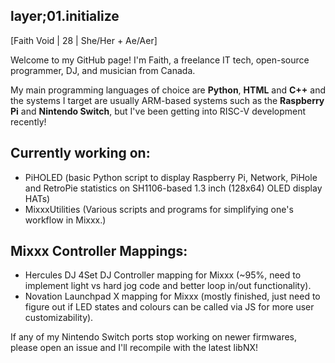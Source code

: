 ## layer;01.initialize
[Faith Void | 28 | She/Her + Ae/Aer]

Welcome to my GitHub page! I'm Faith, a freelance IT tech, open-source programmer, DJ, and musician from Canada. 

My main programming languages of choice are **Python**, **HTML** and **C++** and the systems I target are usually ARM-based systems such as the **Raspberry Pi** and **Nintendo Switch**, but I've been getting into RISC-V development recently!

## Currently working on:
- PiHOLED (basic Python script to display Raspberry Pi, Network, PiHole and RetroPie statistics on SH1106-based 1.3 inch (128x64) OLED display HATs)
- MixxxUtilities (Various scripts and programs for simplifying one's workflow in Mixxx.)

## Mixxx Controller Mappings:
- Hercules DJ 4Set DJ Controller mapping for Mixxx (~95%, need to implement light vs hard jog code and better loop in/out functionality).
- Novation Launchpad X mapping for Mixxx (mostly finished, just need to figure out if LED states and colours can be called via JS for more user customizability). 

If any of my Nintendo Switch ports stop working on newer firmwares, please open an issue and I'll recompile with the latest libNX!
